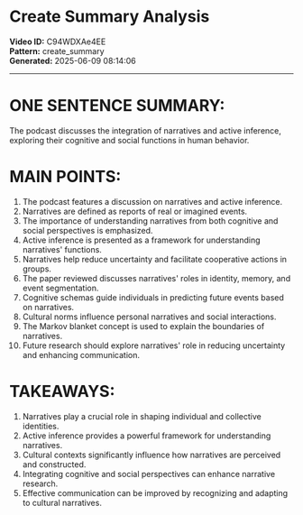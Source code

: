 # Create Summary Analysis

**Video ID:** C94WDXAe4EE  
**Pattern:** create_summary  
**Generated:** 2025-06-09 08:14:06  

---

# ONE SENTENCE SUMMARY:
The podcast discusses the integration of narratives and active inference, exploring their cognitive and social functions in human behavior.

# MAIN POINTS:
1. The podcast features a discussion on narratives and active inference.
2. Narratives are defined as reports of real or imagined events.
3. The importance of understanding narratives from both cognitive and social perspectives is emphasized.
4. Active inference is presented as a framework for understanding narratives' functions.
5. Narratives help reduce uncertainty and facilitate cooperative actions in groups.
6. The paper reviewed discusses narratives' roles in identity, memory, and event segmentation.
7. Cognitive schemas guide individuals in predicting future events based on narratives.
8. Cultural norms influence personal narratives and social interactions.
9. The Markov blanket concept is used to explain the boundaries of narratives.
10. Future research should explore narratives' role in reducing uncertainty and enhancing communication.

# TAKEAWAYS:
1. Narratives play a crucial role in shaping individual and collective identities.
2. Active inference provides a powerful framework for understanding narratives.
3. Cultural contexts significantly influence how narratives are perceived and constructed.
4. Integrating cognitive and social perspectives can enhance narrative research.
5. Effective communication can be improved by recognizing and adapting to cultural narratives.